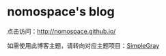 nomospace's blog
======================

点击访问：<http://nomospace.github.io/>

如需使用此博客主题，请转向对应主题项目：[SimpleGray](https://github.com/mytharcher/SimpleGray)
